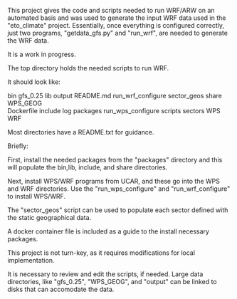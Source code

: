 This project gives the code and scripts needed to run WRF/ARW on an automated basis and was used to generate the input WRF data used in the "eto_climate" project. Essentially, once everything is configured correctly, just two programs, "getdata_gfs.py" and "run_wrf", are needed to generate the WRF data. 

It is a work in progress.

The top directory holds the needed scripts to run WRF.

It should look like:

bin         gfs_0.25  lib  output    README.md          run_wrf_configure  sector_geos  share  WPS_GEOG     
Dockerfile  include   log  packages  run_wps_configure  scripts            sectors      WPS    WRF

Most directories have a README.txt for guidance.

Briefly:

First, install the needed packages from the "packages" directory and this will populate the bin,lib, include, and share directories.

Next, install WPS/WRF programs from UCAR, and these go into the WPS and WRF directories.
Use the "run_wps_configure" and "run_wrf_configure" to install WPS/WRF.

The "sector_geos" script can be used to populate each sector defined with the static geographical data.

A docker container file is included as a guide to the install necessary packages.

This project is not turn-key, as it requires modifications for local implementation.

It is necessary to review and edit the scripts, if needed. Large data directories, like "gfs_0.25", "WPS_GEOG", and "output" can be linked to disks that can accomodate the data.





